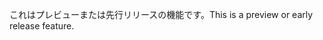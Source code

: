 <span data-ttu-id="dc6b2-101">これはプレビューまたは先行リリースの機能です。</span><span class="sxs-lookup"><span data-stu-id="dc6b2-101">This is a preview or early release feature.</span></span>
